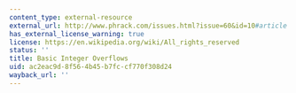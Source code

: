 ```yaml
---
content_type: external-resource
external_url: http://www.phrack.com/issues.html?issue=60&id=10#article
has_external_license_warning: true
license: https://en.wikipedia.org/wiki/All_rights_reserved
status: ''
title: Basic Integer Overflows
uid: ac2eac9d-8f56-4b45-b7fc-cf770f308d24
wayback_url: ''
---
```

